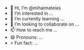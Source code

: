 - 👋 Hi, I’m @mihaimateias
- 👀 I’m interested in ...
- 🌱 I’m currently learning ...
- 💞️ I’m looking to collaborate on ...
- 📫 How to reach me ...
- 😄 Pronouns: ...
- ⚡ Fun fact: ...

<!---hello

mihaimateias/mihaimateias is a ✨ special ✨ repository because its `README.md` (this file) appears on your GitHub profile.
You can click the Preview link to take a look at your changes.
--->
